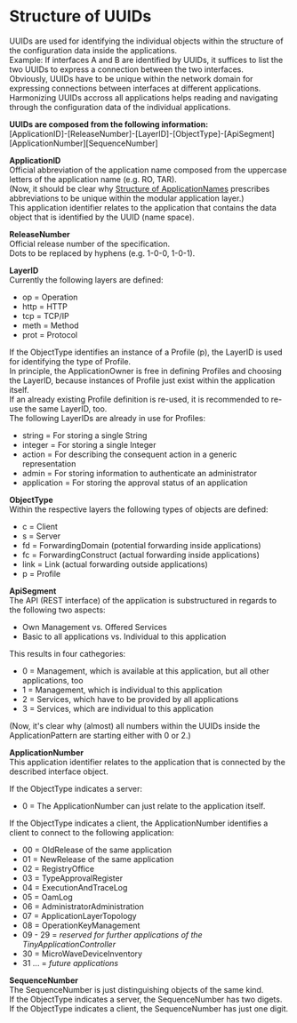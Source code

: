 # Structure of UUIDs  

UUIDs are used for identifying the individual objects within the structure of the configuration data inside the applications.  
Example: If interfaces A and B are identified by UUIDs, it suffices to list the two UUIDs to express a connection between the two interfaces.  
Obviously, UUIDs have to be unique within the network domain for expressing connections between interfaces at different applications.  
Harmonizing UUIDs accross all applications helps reading and navigating through the configuration data of the individual applications.  


**UUIDs are composed from the following information:**  
[ApplicationID]-[ReleaseNumber]-[LayerID]-[ObjectType]-[ApiSegment][ApplicationNumber][SequenceNumber]  

**ApplicationID**  
Official abbreviation of the application name composed from the uppercase letters of the application name (e.g. RO, TAR).  
(Now, it should be clear why [Structure of ApplicationNames](../StructureOfApplicationNames/StructureOfApplicationNames.md) prescribes abbreviations to be unique within the modular application layer.)  
This application identifier relates to the application that contains the data object that is identified by the UUID (name space).  

**ReleaseNumber**  
Official release number of the specification.  
Dots to be replaced by hyphens (e.g. 1-0-0, 1-0-1).  

**LayerID**  
Currently the following layers are defined:  
- op = Operation  
- http = HTTP  
- tcp = TCP/IP  
- meth = Method  
- prot = Protocol  

If the ObjectType identifies an instance of a Profile (p), the LayerID is used for identifying the type of Profile.  
In principle, the ApplicationOwner is free in defining Profiles and choosing the LayerID, because instances of Profile just exist within the application itself.  
If an already existing Profile definition is re-used, it is recommended to re-use the same LayerID, too.  
The following LayerIDs are already in use for Profiles:  
- string = For storing a single String  
- integer = For storing a single Integer  
- action = For describing the consequent action in a generic representation  
- admin = For storing information to authenticate an administrator  
- application = For storing the approval status of an application  

**ObjectType**  
Within the respective layers the following types of objects are defined:  
- c = Client  
- s = Server  
- fd = ForwardingDomain (potential forwarding inside applications)  
- fc = ForwardingConstruct (actual forwarding inside applications)  
- link = Link (actual forwarding outside applications)  
- p = Profile  

**ApiSegment**  
The API (REST interface) of the application is substructured in regards to the following two aspects:  
- Own Management vs. Offered Services  
- Basic to all applications vs. Individual to this application  

This results in four cathegories:  
- 0 = Management, which is available at this application, but all other applications, too  
- 1 = Management, which is individual to this application  
- 2 = Services, which have to be provided by all applications  
- 3 = Services, which are individual to this application  

(Now, it's clear why (almost) all numbers within the UUIDs inside the ApplicationPattern are starting either with 0 or 2.)  

**ApplicationNumber**  
This application identifier relates to the application that is connected by the described interface object.  

If the ObjectType indicates a server:  
- 0 = The ApplicationNumber can just relate to the application itself.  

If the ObjectType indicates a client, the ApplicationNumber identifies a client to connect to the following application:  
- 00 = OldRelease of the same application  
- 01 = NewRelease of the same application  
- 02 = RegistryOffice  
- 03 = TypeApprovalRegister  
- 04 = ExecutionAndTraceLog  
- 05 = OamLog  
- 06 = AdministratorAdministration  
- 07 = ApplicationLayerTopology  
- 08 = OperationKeyManagement  
- 09 - 29 = _reserved for further applications of the TinyApplicationController_  
- 30 = MicroWaveDeviceInventory  
- 31 ... = _future applications_  

**SequenceNumber**  
The SequenceNumber is just distinguishing objects of the same kind.  
If the ObjectType indicates a server, the SequenceNumber has two digets.  
If the ObjectType indicates a client, the SequenceNumber has just one digit.  
